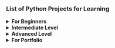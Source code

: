 ### List of Python Projects for Learning

<details>
<summary><b>For Beginners</b></summary>

- [x] Calculator:
    - Tips: Use functions (def) for each operation (addition, subtraction, etc.). Add input from the keyboard (input)
      and error handling with try/except.
    - Libraries: Python built-in functions. For an advanced version, you can use the math library (e.g., for calculating
      square roots or trigonometric functions).

- [x] Password Generator:
    - Tips: Use the random module to select random characters. Create a string of letters, numbers, and special
      characters (string.ascii_letters, string.digits, string.punctuation).
    - Libraries: random, string.
    - Difficulty example: Add the ability to set the password length or choose which characters to include.

- [x] Habit Tracker:
    - Tips: Use dictionaries (dict) to store habits and their status. Implement a menu with options (e.g., add a habit,
      mark as completed, view statistics).
    - Libraries: Python built-in functions. For saving data between program runs, you can use pickle or json.

- [x] Quiz:
    - Tips: Create questions and options as a list of dictionaries. Use a counter variable for keeping track of the
      score.
    - Libraries: Python built-in functions. Store questions in JSON files.

</details>


<details>
<summary><b>Intermediate Level</b></summary>

- [ ] Web Scraper:
    - Tips: Use the requests library to fetch HTML code from a page and BeautifulSoup to extract data (e.g., headlines,
      currency exchange rates, or weather).
    - Libraries: requests, beautifulsoup4.
    - Difficulty example: Add error handling for unavailable sites or changes in page structure.

- [ ] Telegram Bot:
    - Tips: Register the bot via BotFather on Telegram. Use the python-telegram-bot or aiogram library for interaction.
      Implement message and command handling.
    - Libraries: python-telegram-bot, aiogram.
    - Difficulty example: Add a database to store user information (sqlite3, SQLAlchemy).

- [ ] Note Manager:
    - Tips: Use text files (.txt) or SQLite to store notes. Implement functions for adding, deleting, editing, and
      searching for notes.
    - Libraries: sqlite3, os, json.
    - Difficulty example: Add the ability to sort notes by date or tags.

- [ ] Data Visualization and Graphs:
    - Tips: Create an array of data (e.g., temperature over a week) and visualize it using matplotlib or seaborn.
    - Libraries: matplotlib, seaborn, pandas.
    - Difficulty example: Load data from a CSV file or API, then plot graphs.

</details>


<details>
<summary><b>Advanced Level</b></summary>

- [ ] Mini-game:
    - Tips: Use the pygame library to create a graphical interface. For a "snake" game, implement movement logic by
      updating coordinates on the screen.
    - Libraries: pygame.
    - Difficulty example: Add saving high scores to a file and difficulty levels.

- [ ] Flask/Django Website:
    - Tips: Start with a simple website using Flask (e.g., a blog). Use HTML templates and routing. For more complex
      projects, use Django with its ORM.
    - Libraries: Flask, Django, Jinja2, SQLite3.
    - Difficulty example: Add a user registration and authentication system.

- [ ] Machine Learning:
    - Tips: Find a dataset (e.g., from Kaggle). Use scikit-learn to load data, analyze it, and create a model.
    - Libraries: scikit-learn, pandas, numpy, matplotlib.
    - Difficulty example: Build predictions using classification or regression models.

- [ ] AI Chatbot:
    - Tips: Use an API (e.g., OpenAI API) to create a chatbot. Implement message handling and send them to the model.
    - Libraries: requests, openai, python-telegram-bot.
    - Difficulty example: Add the ability to save chat history.

</details>


<details>
<summary><b>For Portfolio</b></summary>

- [ ] File Management System:
    - Tips: Use the os and shutil modules for file handling. Implement sorting by extension, archiving, and removing old
      files.
    - Libraries: os, shutil, zipfile.

- [ ] Task Automation:
    - Tips: Write a script to automate routine tasks (e.g., sending emails via smtplib or backing up files).
    - Libraries: os, smtplib, schedule, time.

- [ ] Weather Forecasting:
    - Tips: Use the OpenWeather API to fetch weather data. Display current weather and the forecast for several days
      ahead.
    - Libraries: requests, json, argparse (for the command line).

</details>
